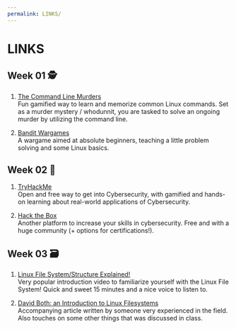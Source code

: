 ```yaml
---
permalink: LINKS/
---
```


# LINKS 

## Week 01 🕵️
1. [The Command Line Murders](https://github.com/veltman/clmystery)<br>
Fun gamified way to learn and memorize common Linux commands. Set as a murder mystery / whodunnit, you are tasked to solve an ongoing murder by utilizing the command line.

2. [Bandit Wargames](https://overthewire.org/wargames/bandit/)<br>
A wargame aimed at absolute beginners, teaching a little problem solving and some Linux basics.

## Week 02 👮
1. [TryHackMe](https://tryhackme.com/)<br>
Open and free way to get into Cybersecurity, with gamified and hands-on learning about real-world applications of Cybersecurity.

2. [Hack the Box](https://www.hackthebox.com/)<br>
Another platform to increase your skills in cybersecurity. Free and with a huge community (+ options for certifications!).

## Week 03 🗃️
1. [Linux File System/Structure Explained!](https://www.youtube.com/watch?v=HbgzrKJvDRw)<br>
Very popular introduction video to familiarize yourself with the Linux File System! Quick and sweet 15 minutes and a nice voice to listen to.

3. [David Both: an Introduction to Linux Filesystems](https://opensource.com/life/16/10/introduction-linux-filesystems)<br>
Accompanying article written by someone very experienced in the field. Also touches on some other things that was discussed in class.
